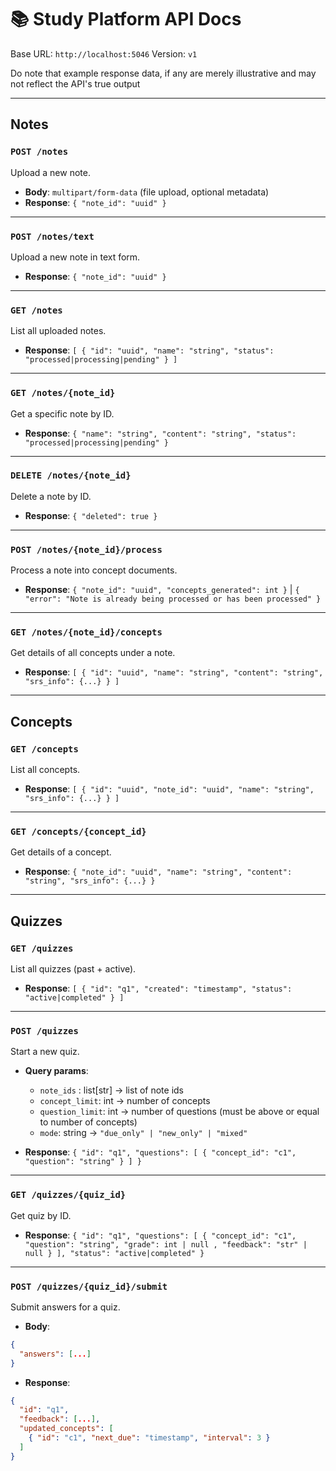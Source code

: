 # 📚 Study Platform API Docs

Base URL: `http://localhost:5046`
Version: `v1`

Do note that example response data, if any are merely illustrative and may not reflect the API's true output

---

## **Notes**

### `POST /notes`

Upload a new note.

* **Body**: `multipart/form-data` (file upload, optional metadata)
* **Response**: `{ "note_id": "uuid" }`

---

### `POST /notes/text`

Upload a new note in text form.

* **Response**: `{ "note_id": "uuid" }`

---


### `GET /notes`

List all uploaded notes.

* **Response**: `[ { "id": "uuid", "name": "string", "status": "processed|processing|pending" } ]`

---

### `GET /notes/{note_id}`

Get a specific note by ID.

* **Response**: `{ "name": "string", "content": "string", "status": "processed|processing|pending" }`

---

### `DELETE /notes/{note_id}`

Delete a note by ID.

* **Response**: `{ "deleted": true }`

---

### `POST /notes/{note_id}/process`

Process a note into concept documents.

* **Response**: `{ "note_id": "uuid", "concepts_generated": int }` | `{ "error": "Note is already being processed or has been processed" }`

---

### `GET /notes/{note_id}/concepts`

Get details of all concepts under a note.

* **Response**: `[ { "id": "uuid", "name": "string", "content": "string", "srs_info": {...} } ]`

---

## **Concepts**

### `GET /concepts`

List all concepts.

* **Response**: `[ { "id": "uuid", "note_id": "uuid", "name": "string", "srs_info": {...} } ]`

---

### `GET /concepts/{concept_id}`

Get details of a concept.

* **Response**: `{ "note_id": "uuid", "name": "string", "content": "string", "srs_info": {...} }`

---

## **Quizzes**

### `GET /quizzes`

List all quizzes (past + active).

* **Response**: `[ { "id": "q1", "created": "timestamp", "status": "active|completed" } ]`

---

### `POST /quizzes`

Start a new quiz.

* **Query params**:

  * `note_ids` : list[str] → list of note ids
  * `concept_limit`: int → number of concepts
  * `question_limit`: int → number of questions (must be above or equal to number of concepts)
  * `mode`: string → `"due_only" | "new_only" | "mixed"`
* **Response**: `{ "id": "q1", "questions": [ { "concept_id": "c1", "question": "string" } ] }`

---

### `GET /quizzes/{quiz_id}`

Get quiz by ID.

* **Response**: `{ "id": "q1", "questions": [ { "concept_id": "c1", "question": "string", "grade": int | null , "feedback": "str" | null } ], "status": "active|completed" }`

---

### `POST /quizzes/{quiz_id}/submit`

Submit answers for a quiz.

* **Body**:

```json
{
  "answers": [...]
}
```

* **Response**:

```json
{
  "id": "q1",
  "feedback": [...],
  "updated_concepts": [
    { "id": "c1", "next_due": "timestamp", "interval": 3 }
  ]
}
```
